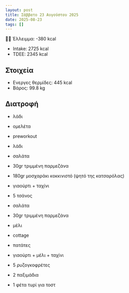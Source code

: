 ```yaml
---
layout: post
title: Σάββατο 23 Αυγούστου 2025
date: 2025-08-23
tags: []
---
```


👎🏻 Έλλειμμα: <span class="red">-380 kcal</span>

- Intake: 2725 kcal
- ΤDEE: 2345 kcal

## Στοιχεία

- Ενεργες θερμίδες: 445 kcal
- Βάρος: 99.8 kg

## Διατροφή

- λάδι
- ομελέτα
- preworkout

- λάδι
- σαλάτα
- 30gr τριμμένη παρμεζάνα
- 180gr μοσχαράκι κοκκινιστό (ψητό της κατσαρόλας)
- γιαούρτι + ταχίνι

- 5 τσάνος

- σαλάτα
- 30gr τριμμένη παρμεζάνα
- μέλι
- cottage
- πατάτες
- γιαούρτι + μέλι + ταχίνι
- 5 ρυζογκοφρέτες
- 2 παξιμάδια
- 1 φέτα τυρί για τοστ

